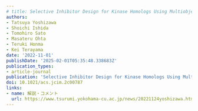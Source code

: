 ```yaml
---
# title: Selective Inhibitor Design for Kinase Homologs Using Multiobjective Monte Carlo Tree Search
authors:
- Tatsuya Yoshizawa
- Shoichi Ishida
- Tomohiro Sato
- Masateru Ohta
- Teruki Honma
- Kei Terayama
date: '2022-11-01'
publishDate: '2025-02-01T05:35:48.338683Z'
publication_types:
- article-journal
publication: 'Selective Inhibitor Design for Kinase Homologs Using Multiobjective Monte Carlo Tree Search. *Journal of Chemical Information and Modeling*, 62(22), 5351–5360'
doi: 10.1021/acs.jcim.2c00787
links:
- name: 解説・コメント
  url: https://www.tsurumi.yokohama-cu.ac.jp/news/20221124yoshizawa.html
---
```

